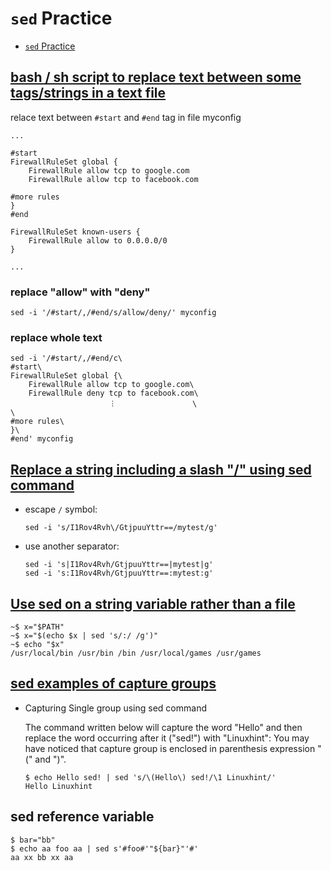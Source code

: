 # `sed` Practice

- [`sed` Practice](#sed-practice)

## [bash / sh script to replace text between some tags/strings in a text file](https://unix.stackexchange.com/questions/272061/bash-sh-script-to-replace-text-between-some-tags-strings-in-a-text-file)

relace text between `#start` and `#end` tag in file myconfig

    ...

    #start
    FirewallRuleSet global {
        FirewallRule allow tcp to google.com
        FirewallRule allow tcp to facebook.com

    #more rules
    }
    #end

    FirewallRuleSet known-users {
        FirewallRule allow to 0.0.0.0/0
    }

    ...

### replace "allow" with "deny"

    sed -i '/#start/,/#end/s/allow/deny/' myconfig

### replace whole text

    sed -i '/#start/,/#end/c\
    #start\
    FirewallRuleSet global {\
        FirewallRule allow tcp to google.com\
        FirewallRule deny tcp to facebook.com\
                          ︙                 \
    \
    #more rules\
    }\
    #end' myconfig

## [Replace a string including a slash "/" using sed command](https://unix.stackexchange.com/questions/382077/replace-a-string-including-a-slash-using-sed-command/382079)

- escape `/` symbol:

      sed -i 's/I1Rov4Rvh\/GtjpuuYttr==/mytest/g'

- use another separator:

      sed -i 's|I1Rov4Rvh/GtjpuuYttr==|mytest|g'
      sed -i 's:I1Rov4Rvh/GtjpuuYttr==:mytest:g'

## [Use sed on a string variable rather than a file](https://askubuntu.com/a/595277)

    ~$ x="$PATH"
    ~$ x="$(echo $x | sed 's/:/ /g')"
    ~$ echo "$x"
    /usr/local/bin /usr/bin /bin /usr/local/games /usr/games

## [sed examples of capture groups](https://linuxhint.com/sed-capture-group-examples/)

- Capturing Single group using sed command

  The command written below will capture the word "Hello" and then replace the word occurring after it ("sed!") with "Linuxhint": You may have noticed that capture group is enclosed in parenthesis expression "\(" and "\)".

      $ echo Hello sed! | sed 's/\(Hello\) sed!/\1 Linuxhint/'
      Hello Linuxhint

## sed reference variable

    $ bar="bb"
    $ echo aa foo aa | sed s'#foo#'"${bar}"'#'
    aa xx bb xx aa









